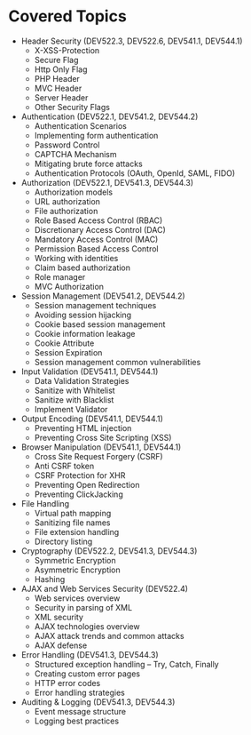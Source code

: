 # Covered Topics
 
- Header Security (DEV522.3, DEV522.6, DEV541.1, DEV544.1)
	- X-XSS-Protection
	- Secure Flag
	- Http Only Flag
	- PHP Header
	- MVC Header
	- Server Header
	- Other Security Flags
- Authentication (DEV522.1, DEV541.2, DEV544.2)
	- Authentication Scenarios
	- Implementing form authentication
	- Password Control
	- CAPTCHA Mechanism
	- Mitigating brute force attacks
	- Authentication Protocols (OAuth, OpenId, SAML, FIDO)
- Authorization (DEV522.1, DEV541.3, DEV544.3)
	- Authorization models
	- URL authorization
	- File authorization
	- Role Based Access Control (RBAC)
	- Discretionary Access Control (DAC)
	- Mandatory Access Control (MAC)
	- Permission Based Access Control
	- Working with identities
	- Claim based authorization
	- Role manager
	- MVC Authorization
- Session Management (DEV541.2, DEV544.2)
	- Session management techniques
	- Avoiding session hijacking
	- Cookie based session management
	- Cookie information leakage
	- Cookie Attribute
	- Session Expiration
	- Session management common vulnerabilities
- Input Validation (DEV541.1, DEV544.1)
	- Data Validation Strategies
	- Sanitize with Whitelist
	- Sanitize with Blacklist
	- Implement Validator
- Output Encoding (DEV541.1, DEV544.1)
	- Preventing HTML injection
	- Preventing Cross Site Scripting (XSS)
- Browser Manipulation (DEV541.1, DEV544.1)
	- Cross Site Request Forgery (CSRF)
	- Anti CSRF token
	- CSRF Protection for XHR
	- Preventing Open Redirection
	- Preventing ClickJacking
- File Handling
	- Virtual path mapping
	- Sanitizing file names
	- File extension handling
	- Directory listing
- Cryptography (DEV522.2, DEV541.3, DEV544.3)
	- Symmetric Encryption
	- Asymmetric Encryption
	- Hashing
- AJAX and Web Services Security (DEV522.4)
	- Web services overview
	- Security in parsing of XML
	- XML security
	- AJAX technologies overview
	- AJAX attack trends and common attacks
	- AJAX defense
- Error Handling (DEV541.3, DEV544.3)
	- Structured exception handling – Try, Catch, Finally
	- Creating custom error pages
	- HTTP error codes
	- Error handling strategies
- Auditing & Logging (DEV541.3, DEV544.3)
	- Event message structure
	- Logging best practices